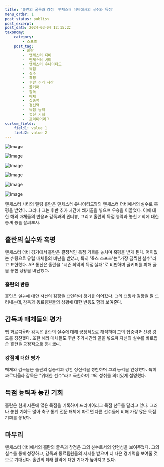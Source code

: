 ```yaml
---
title: '홀란의 굴욕과 강점  맨체스터 더비에서의 실수와 득점'
menu_order: 1
post_status: publish
post_excerpt: 
post_date: 2024-03-04 12:15:22
taxonomy:
    category:
        - 스포츠
    post_tag:
        - 홀란
        -  맨체스터 더비
        -  맨체스터 시티
        -  맨체스터 유나이티드
        -  득점
        -  실수
        -  혹평
        -  후반 추가 시간
        -  골키퍼
        -  감독
        -  매체
        -  집중력
        -  정신력
        -  득점 능력
        -  놓친 기회
        -  프리미어리그
custom_fields:
    field1: value 1
    field2: value 2
---
```


![Image](https://imgnews.pstatic.net/image/108/2024/03/04/0003218432_001_20240304094405894.jpg?type=w647)

![Image](https://imgnews.pstatic.net/image/108/2024/03/04/0003218432_002_20240304094406073.jpg?type=w647)

![Image](https://imgnews.pstatic.net/image/108/2024/03/04/0003218432_003_20240304094406139.jpg?type=w647)

![Image](https://imgnews.pstatic.net/image/108/2024/03/04/0003218432_004_20240304094406183.jpg?type=w647)

![Image](https://imgnews.pstatic.net/image/108/2024/03/04/0003218432_005_20240304094406239.jpg?type=w647)

![Image](https://imgnews.pstatic.net/image/108/2024/03/04/0003218432_006_20240304094406277.jpg?type=w647)

맨체스터 시티의 엘링 홀란은 맨체스터 유나이티드와의 맨체스터 더비에서의 실수로 혹평을 받았다. 그러나 그는 후반 추가 시간에 쐐기골을 넣으며 우승을 이끌었다. 이에 대한 해외 매체들의 반응과 감독과의 인터뷰, 그리고 홀란의 득점 능력과 놓친 기회에 대한 통계 등을 살펴보자.
## 홀란의 실수와 혹평
맨체스터 더비 경기에서 홀란은 결정적인 득점 기회를 놓치며 혹평을 받게 된다. 어이없는 슈팅으로 유럽 매체들의 비난을 받았고, 특히 '폭스 스포츠'는 "가장 끔찍한 실수"라고 표현했다. AP 통신은 홀란을 "시즌 최악의 득점 실패"로 비판하며 골키퍼를 피해 골을 놓친 상황을 비난했다.
### 홀란의 반응
홀란은 실수에 대한 자신의 감정을 표현하며 경기를 이어갔다. 그의 표정과 감정을 잘 드러내는데, 감독과 동료팀원들의 상황에 대한 반응도 함께 보여준다. 
## 감독과 매체들의 평가
펩 과르디올라 감독은 홀란의 실수에 대해 긍정적으로 해석하며 그의 집중력과 신경 강도를 칭찬했다. 또한 해외 매체들도 후반 추가시간의 골을 넣으며 자신의 실수를 바로잡은 홀란을 긍정적으로 평가했다.
### 강점에 대한 평가
매체와 감독들은 홀란의 집중력과 강한 정신력을 칭찬하며 그의 능력을 인정했다. 특히 과르디올라 감독은 "위대한 선수"라고 극찬하며 그의 성취를 의미있게 설명했다.
## 득점 능력과 놓친 기회
홀란은 현재 시즌에 많은 득점을 기록하며 프리미어리그 득점 선두를 달리고 있다. 그러나 놓친 기회도 많아 축구 통계 전문 매체에 따르면 다른 선수들에 비해 가장 많은 득점 기회를 놓쳤다.
## 마무리
맨체스터 더비에서의 홀란의 굴욕과 강점은 그의 선수로서의 양면성을 보여주었다. 그의 실수를 통해 성장하고, 감독과 동료팀원들의 지지를 받으며 더 나은 경기력을 보여줄 것으로 기대된다. 홀란의 미래 활약에 대한 기대가 높아지고 있다.
